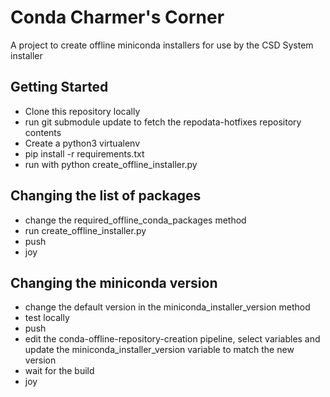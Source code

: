 # Conda Charmer's Corner

A project to create offline miniconda installers for use by the CSD System installer

## Getting Started

- Clone this repository locally
- run git submodule update to fetch the repodata-hotfixes repository contents
- Create a python3 virtualenv
- pip install -r requirements.txt
- run with python create_offline_installer.py

## Changing the list of packages

- change the required_offline_conda_packages method
- run create_offline_installer.py
- push
- joy

## Changing the miniconda version

- change the default version in the miniconda_installer_version method
- test locally
- push
- edit the conda-offline-repository-creation pipeline, select variables and update the miniconda_installer_version variable to match the new version
- wait for the build
- joy